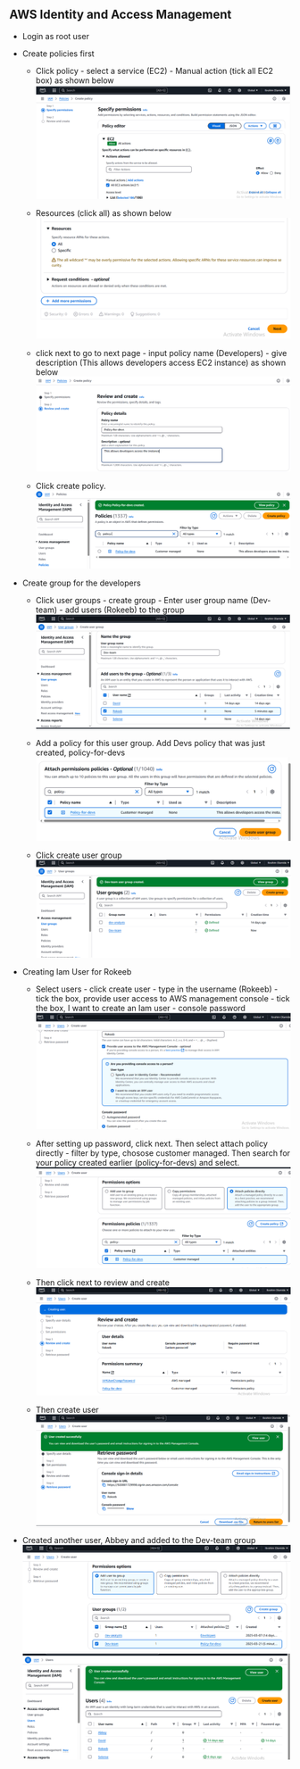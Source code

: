 ## AWS Identity and Access Management

* Login as root user
 * Create policies first
    * Click policy - select a service (EC2) - Manual action (tick all EC2 box) as shown below 
 ![alt text](images/Capture1.PNG)
 
    * Resources (click all) as shown below 
    ![alt text](images/Capture2.PNG)

    * click next to go to next page - input policy name (Developers) - give description (This allows developers access EC2 instance) as shown below
    ![alt text](images/Capture3.PNG)

    * Click create policy.
    ![alt text](images/Capture4.PNG)

* Create group for the developers
    * Click user groups - create group - Enter user group name (Dev-team) - add users (Rokeeb) to the group
    ![alt text](images/Capture9.PNG)

    * Add a policy for this user group. Add Devs policy that was just created, policy-for-devs
    ![alt text](images/Capture10.PNG)

    * Click create user group
    ![alt text](images/Capture11.PNG)

* Creating Iam User for Rokeeb
    * Select users - click create user - type in the username (Rokeeb) - tick the box, provide user access to AWS management console - tick the box, I want to create an Iam user - console password
    ![alt text](images/Capture5.PNG)

    * After setting up password, click next. Then select attach policy directly - filter by type, chosose customer managed. Then search for your policy created earlier (policy-for-devs) and select. 
    ![alt text](images/Capture6.PNG)

    * Then click next to review and create
    ![alt text](images/Capture7.PNG)

    * Then create user
    ![alt text](images/Capture8.PNG)

* Created another user, Abbey and added to the Dev-team group
![alt text](images/Capture12.PNG)
![alt text](images/Capture13.PNG)


     